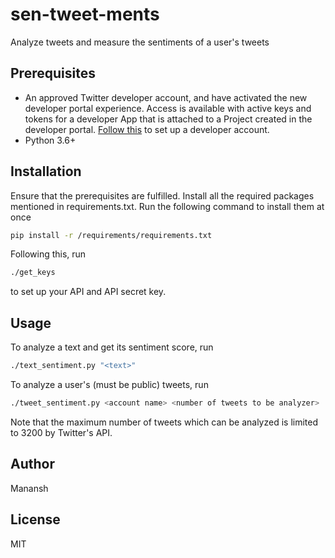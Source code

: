 # sen-tweet-ments
Analyze tweets and measure the sentiments of a user's tweets

## Prerequisites
+ An approved Twitter developer account, and have activated the new developer portal experience. Access is available with active keys and tokens for a developer App that is attached to a Project created in the developer portal. [Follow this](https://developer.twitter.com/en/apply-for-access "Apply for access") to set up a developer account.
+ Python 3.6+ 

## Installation
Ensure that the prerequisites are fulfilled.
Install all the required packages mentioned in requirements.txt. Run the following command to install them at once
```bash
pip install -r /requirements/requirements.txt
```

Following this, run 
```bash
./get_keys
```
to set up your API and API secret key.

## Usage
To analyze a text and get its sentiment score, run
```bash
./text_sentiment.py "<text>"
```

To analyze a user's (must be public) tweets, run
```bash
./tweet_sentiment.py <account name> <number of tweets to be analyzer>
```

Note that the maximum number of tweets which can be analyzed is limited to 3200 by Twitter's API.

## Author
Manansh

## License
MIT
